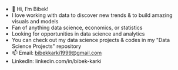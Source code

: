 - 👋 Hi, I’m Bibek!
- I love working with data to discover new trends & to build amazing visuals and models
- Fan of anything data science, economics, or statistics
- Looking for opportunities in data science and analytics
- You can check out my data science projects & codes in my "Data Science Projects" repository
- 📫 Email: bibekkarki1999@gmail.com 
- LinkedIn: linkedin.com/in/bibek-karki

<!---
bibekkarki1/bibekkarki1 is a ✨ special ✨ repository because its `README.md` (this file) appears on your GitHub profile.
You can click the Preview link to take a look at your changes.
--->
